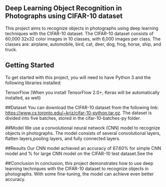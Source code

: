 ## Deep Learning Object Recognition in Photographs using CIFAR-10 dataset

This project aims to recognize objects in photographs using deep learning techniques with the CIFAR-10 dataset. The CIFAR-10 dataset consists of 60,000 32x32 color images in 10 classes, with 6,000 images per class. The classes are: airplane, automobile, bird, cat, deer, dog, frog, horse, ship, and truck.

## Getting Started
To get started with this project, you will need to have Python 3 and the following libraries installed:

TensorFlow (When you install TensorFlow 2.0+, Keras will be automatically installed, as well)



##Dataset
You can download the CIFAR-10 dataset from the following link: https://www.cs.toronto.edu/~kriz/cifar-10-python.tar.gz. The dataset is divided into five batches, stored in the cifar-10-batches-py folder.

##Model
We use a convolutional neural network (CNN) model to recognize objects in photographs. The model consists of several convolutional layers, flatten layers,pooling layers, and fully connected layers.

##Results
Our CNN model achieved an accuracy of 67.60% for simple CNN model and  % for large CNN model on the CIFAR-10 test dataset.See the 

##Conclusion
In conclusion, this project demonstrates how to use deep learning techniques with the CIFAR-10 dataset to recognize objects in photographs. With some fine-tuning, the model can achieve even better accuracy.




